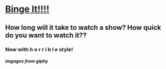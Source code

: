 # [Binge It!!!!](https://kiecphrase.github.io/bingeit/)

## How long will it take to watch a show? How quick do you want to watch it??

### Now with h o r r i b l e style!

##### imgages from giphy

